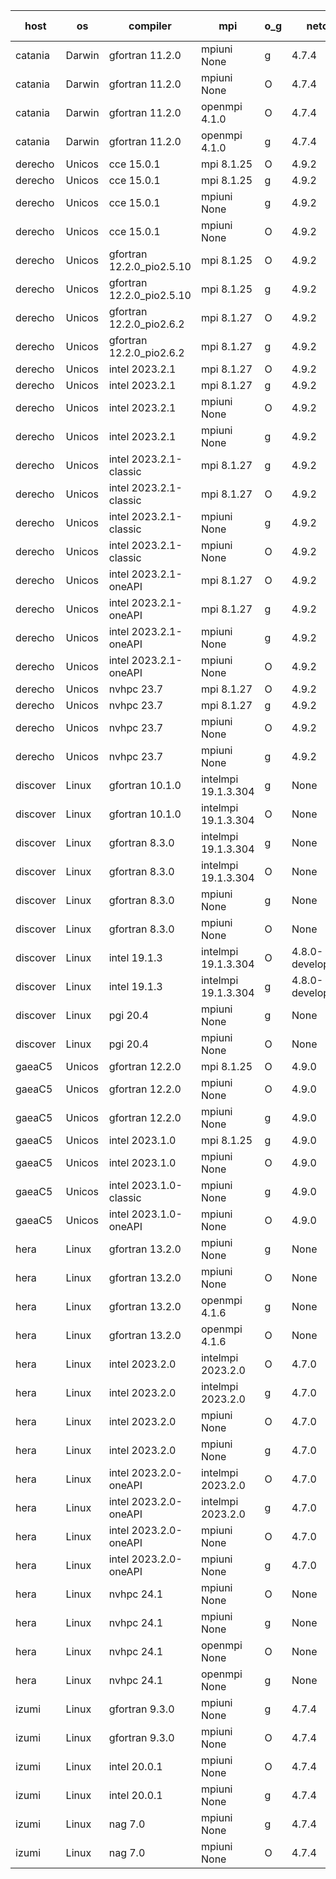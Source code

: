 

| host     | os       | compiler                              | mpi                      | o_g        | netcdf        | build       | u_pass          | u_fail          | s_pass            | s_fail            | e_pass             | e_fail             | nuopc_pass       | nuopc_fail       | artifacts link          |
|----------|----------|---------------------------------------|--------------------------|------------|---------------|-------------|-----------------|-----------------|-------------------|-------------------|--------------------|--------------------|------------------|------------------|-------------------------|
| catania | Darwin | gfortran 11.2.0 | mpiuni None  | g | 4.7.4  | PASS | 12442 | 0 | 8 | 0 | 44 | 0 | None | None | <a href="https://github.com/esmf-org/esmf-test-artifacts/tree/100df4a2df2e48e8fdb3609f68abcf1810e3cf33/develop/gfortran/11.2.0/g/mpiuni/None" target="_blank">100df4a</a> | 
| catania | Darwin | gfortran 11.2.0 | mpiuni None  | O | 4.7.4  | PASS | 12442 | 0 | 8 | 0 | 44 | 0 | None | None | <a href="https://github.com/esmf-org/esmf-test-artifacts/tree/2a8e4afa4c1e200380803844a91aac725c70394a/develop/gfortran/11.2.0/O/mpiuni/None" target="_blank">2a8e4af</a> | 
| catania | Darwin | gfortran 11.2.0 | openmpi 4.1.0  | O | 4.7.4  | PASS | 14107 | 3 | 50 | 0 | 81 | 0 | 51 | 0 | <a href="https://github.com/esmf-org/esmf-test-artifacts/tree/49dd7d1d11ce406819ea31e0c9aa62fa0c5fe908/develop/gfortran/11.2.0/O/openmpi/4.1.0" target="_blank">49dd7d1</a> | 
| catania | Darwin | gfortran 11.2.0 | openmpi 4.1.0  | g | 4.7.4  | PASS | 14107 | 3 | 50 | 0 | 81 | 0 | 51 | 0 | <a href="https://github.com/esmf-org/esmf-test-artifacts/tree/9a4538e7a3193ec78b3411b67562f4c86c71a82f/develop/gfortran/11.2.0/g/openmpi/4.1.0" target="_blank">9a4538e</a> | 
| derecho | Unicos | cce 15.0.1 | mpi 8.1.25  | O | 4.9.2  | PASS | 14032 | 78 | 50 | 0 | 81 | 0 | 51 | 0 | <a href="https://github.com/esmf-org/esmf-test-artifacts/tree/0e7d1505e40acf34a7d3e5d09de7c6cb4fa909fd/develop/cce/15.0.1/O/mpi/8.1.25" target="_blank">0e7d150</a> | 
| derecho | Unicos | cce 15.0.1 | mpi 8.1.25  | g | 4.9.2  | PASS | 14034 | 76 | 50 | 0 | 81 | 0 | 51 | 0 | <a href="https://github.com/esmf-org/esmf-test-artifacts/tree/78d925dd2ed2abc83f44a58da24f5024f2a689b3/develop/cce/15.0.1/g/mpi/8.1.25" target="_blank">78d925d</a> | 
| derecho | Unicos | cce 15.0.1 | mpiuni None  | g | 4.9.2  | PASS | 12366 | 76 | 8 | 0 | 44 | 0 | None | None | <a href="https://github.com/esmf-org/esmf-test-artifacts/tree/593fc6e6015f22ba6581aa1641405246a37db562/develop/cce/15.0.1/g/mpiuni/None" target="_blank">593fc6e</a> | 
| derecho | Unicos | cce 15.0.1 | mpiuni None  | O | 4.9.2  | PASS | 12364 | 78 | 8 | 0 | 44 | 0 | None | None | <a href="https://github.com/esmf-org/esmf-test-artifacts/tree/c995902af47debaeed9ce4fe0d043267b93150fc/develop/cce/15.0.1/O/mpiuni/None" target="_blank">c995902</a> | 
| derecho | Unicos | gfortran 12.2.0_pio2.5.10 | mpi 8.1.25  | O | 4.9.2  | PASS | 14110 | 0 | 50 | 0 | 81 | 0 | 51 | 0 | <a href="https://github.com/esmf-org/esmf-test-artifacts/tree/5eeb4646db580d7d747ae74cdc73f14738591cc1/develop/gfortran/12.2.0_pio2.5.10/O/mpi/8.1.25" target="_blank">5eeb464</a> | 
| derecho | Unicos | gfortran 12.2.0_pio2.5.10 | mpi 8.1.25  | g | 4.9.2  | PASS | 14110 | 0 | 50 | 0 | 81 | 0 | 51 | 0 | <a href="https://github.com/esmf-org/esmf-test-artifacts/tree/42ac2dfb7b00edf71ab0090230b131a1cd34432e/develop/gfortran/12.2.0_pio2.5.10/g/mpi/8.1.25" target="_blank">42ac2df</a> | 
| derecho | Unicos | gfortran 12.2.0_pio2.6.2 | mpi 8.1.27  | O | 4.9.2  | PASS | 14110 | 0 | 50 | 0 | 81 | 0 | 51 | 0 | <a href="https://github.com/esmf-org/esmf-test-artifacts/tree/15da75d5b7cd0619246d0c02d3c7b8ba6315ae55/develop/gfortran/12.2.0_pio2.6.2/O/mpi/8.1.27" target="_blank">15da75d</a> | 
| derecho | Unicos | gfortran 12.2.0_pio2.6.2 | mpi 8.1.27  | g | 4.9.2  | PASS | 14110 | 0 | 50 | 0 | 81 | 0 | 51 | 0 | <a href="https://github.com/esmf-org/esmf-test-artifacts/tree/93bc5730f6c7158fde4aee746378499f61f4a02b/develop/gfortran/12.2.0_pio2.6.2/g/mpi/8.1.27" target="_blank">93bc573</a> | 
| derecho | Unicos | intel 2023.2.1 | mpi 8.1.27  | O | 4.9.2  | PASS | 14110 | 0 | 50 | 0 | 81 | 0 | 51 | 0 | <a href="https://github.com/esmf-org/esmf-test-artifacts/tree/14debbad82f6dcbde7429bb8e83205464df4a7bb/develop/intel/2023.2.1/O/mpi/8.1.27" target="_blank">14debba</a> | 
| derecho | Unicos | intel 2023.2.1 | mpi 8.1.27  | g | 4.9.2  | PASS | 14110 | 0 | 50 | 0 | 81 | 0 | 51 | 0 | <a href="https://github.com/esmf-org/esmf-test-artifacts/tree/44b847e0348265b2f93d83cb3389526f1d41c827/develop/intel/2023.2.1/g/mpi/8.1.27" target="_blank">44b847e</a> | 
| derecho | Unicos | intel 2023.2.1 | mpiuni None  | O | 4.9.2  | PASS | 12442 | 0 | 8 | 0 | 44 | 0 | None | None | <a href="https://github.com/esmf-org/esmf-test-artifacts/tree/7d59243eb82371f47aaa42cc8fb824467b30f89a/develop/intel/2023.2.1/O/mpiuni/None" target="_blank">7d59243</a> | 
| derecho | Unicos | intel 2023.2.1 | mpiuni None  | g | 4.9.2  | PASS | 12442 | 0 | 8 | 0 | 44 | 0 | None | None | <a href="https://github.com/esmf-org/esmf-test-artifacts/tree/6851759901fb3d899b08fbba7fa43d84ce93a379/develop/intel/2023.2.1/g/mpiuni/None" target="_blank">6851759</a> | 
| derecho | Unicos | intel 2023.2.1-classic | mpi 8.1.27  | g | 4.9.2  | PASS | 14110 | 0 | 50 | 0 | 81 | 0 | 51 | 0 | <a href="https://github.com/esmf-org/esmf-test-artifacts/tree/eed109958ed12a13533c25fb807fbfd19ce1b391/develop/intel/2023.2.1-classic/g/mpi/8.1.27" target="_blank">eed1099</a> | 
| derecho | Unicos | intel 2023.2.1-classic | mpi 8.1.27  | O | 4.9.2  | PASS | 14110 | 0 | 50 | 0 | 81 | 0 | 51 | 0 | <a href="https://github.com/esmf-org/esmf-test-artifacts/tree/a2367dd3f87e1db264b6a75264136ec1eb0b2ce9/develop/intel/2023.2.1-classic/O/mpi/8.1.27" target="_blank">a2367dd</a> | 
| derecho | Unicos | intel 2023.2.1-classic | mpiuni None  | g | 4.9.2  | PASS | 12442 | 0 | 8 | 0 | 44 | 0 | None | None | <a href="https://github.com/esmf-org/esmf-test-artifacts/tree/c3b956ce60c37de0e7952bb611fceab67a87ce04/develop/intel/2023.2.1-classic/g/mpiuni/None" target="_blank">c3b956c</a> | 
| derecho | Unicos | intel 2023.2.1-classic | mpiuni None  | O | 4.9.2  | PASS | 12442 | 0 | 8 | 0 | 44 | 0 | None | None | <a href="https://github.com/esmf-org/esmf-test-artifacts/tree/ea1c75b0a9b6bc0445045e7be4ee51e71f1b865e/develop/intel/2023.2.1-classic/O/mpiuni/None" target="_blank">ea1c75b</a> | 
| derecho | Unicos | intel 2023.2.1-oneAPI | mpi 8.1.27  | O | 4.9.2  | PASS | 14110 | 0 | 49 | 1 | 81 | 0 | 51 | 0 | <a href="https://github.com/esmf-org/esmf-test-artifacts/tree/f57183184999266cad583923256077456be239b1/develop/intel/2023.2.1-oneAPI/O/mpi/8.1.27" target="_blank">f571831</a> | 
| derecho | Unicos | intel 2023.2.1-oneAPI | mpi 8.1.27  | g | 4.9.2  | PASS | 14110 | 0 | 50 | 0 | 81 | 0 | 51 | 0 | <a href="https://github.com/esmf-org/esmf-test-artifacts/tree/5c56bed246c5783db4299db4e978861961df71a0/develop/intel/2023.2.1-oneAPI/g/mpi/8.1.27" target="_blank">5c56bed</a> | 
| derecho | Unicos | intel 2023.2.1-oneAPI | mpiuni None  | g | 4.9.2  | PASS | 12442 | 0 | 8 | 0 | 44 | 0 | None | None | <a href="https://github.com/esmf-org/esmf-test-artifacts/tree/d08505ce67ba2c32c9a194d1dc5df7d6b6b406f2/develop/intel/2023.2.1-oneAPI/g/mpiuni/None" target="_blank">d08505c</a> | 
| derecho | Unicos | intel 2023.2.1-oneAPI | mpiuni None  | O | 4.9.2  | PASS | 12442 | 0 | 8 | 0 | 44 | 0 | None | None | <a href="https://github.com/esmf-org/esmf-test-artifacts/tree/f6d9d761f40adc13872db0d96f8a0d8ae4f78562/develop/intel/2023.2.1-oneAPI/O/mpiuni/None" target="_blank">f6d9d76</a> | 
| derecho | Unicos | nvhpc 23.7 | mpi 8.1.27  | O | 4.9.2  | PASS | 14110 | 0 | 50 | 0 | 81 | 0 | 51 | 0 | <a href="https://github.com/esmf-org/esmf-test-artifacts/tree/4803ee743beaa86754a33afda79cf7ec864b020a/develop/nvhpc/23.7/O/mpi/8.1.27" target="_blank">4803ee7</a> | 
| derecho | Unicos | nvhpc 23.7 | mpi 8.1.27  | g | 4.9.2  | PASS | 14110 | 0 | 50 | 0 | 81 | 0 | 51 | 0 | <a href="https://github.com/esmf-org/esmf-test-artifacts/tree/8d1bbeb64406dc67985fe2d740c38df8b7959486/develop/nvhpc/23.7/g/mpi/8.1.27" target="_blank">8d1bbeb</a> | 
| derecho | Unicos | nvhpc 23.7 | mpiuni None  | O | 4.9.2  | PASS | 12442 | 0 | 8 | 0 | 44 | 0 | None | None | <a href="https://github.com/esmf-org/esmf-test-artifacts/tree/cb9c4b481563343eef285791fca73350b3cf6fe5/develop/nvhpc/23.7/O/mpiuni/None" target="_blank">cb9c4b4</a> | 
| derecho | Unicos | nvhpc 23.7 | mpiuni None  | g | 4.9.2  | PASS | 12442 | 0 | 8 | 0 | 44 | 0 | None | None | <a href="https://github.com/esmf-org/esmf-test-artifacts/tree/2726a4480473987f7f4828152ecdaf6a553437e0/develop/nvhpc/23.7/g/mpiuni/None" target="_blank">2726a44</a> | 
| discover | Linux | gfortran 10.1.0 | intelmpi 19.1.3.304  | g | None  | PASS | 14095 | 15 | 50 | 0 | 81 | 0 | 51 | 0 | <a href="https://github.com/esmf-org/esmf-test-artifacts/tree/63609f2acbb5d3ad25ccfe7b8811ce2fd3f99b5d/develop/gfortran/10.1.0/g/intelmpi/19.1.3.304" target="_blank">63609f2</a> | 
| discover | Linux | gfortran 10.1.0 | intelmpi 19.1.3.304  | O | None  | PASS | 14095 | 15 | 50 | 0 | 81 | 0 | 51 | 0 | <a href="https://github.com/esmf-org/esmf-test-artifacts/tree/e89195c12b707f72dbaa2e2ef560afd46492578f/develop/gfortran/10.1.0/O/intelmpi/19.1.3.304" target="_blank">e89195c</a> | 
| discover | Linux | gfortran 8.3.0 | intelmpi 19.1.3.304  | g | None  | PASS | 14095 | 15 | 50 | 0 | 81 | 0 | 51 | 0 | <a href="https://github.com/esmf-org/esmf-test-artifacts/tree/ea435716488628b95d27a3d1399a8c1d384fa48a/develop/gfortran/8.3.0/g/intelmpi/19.1.3.304" target="_blank">ea43571</a> | 
| discover | Linux | gfortran 8.3.0 | intelmpi 19.1.3.304  | O | None  | PASS | 14095 | 15 | 50 | 0 | 81 | 0 | 51 | 0 | <a href="https://github.com/esmf-org/esmf-test-artifacts/tree/0cea4ced1b46cf5011230319cf3f1c5729cc08eb/develop/gfortran/8.3.0/O/intelmpi/19.1.3.304" target="_blank">0cea4ce</a> | 
| discover | Linux | gfortran 8.3.0 | mpiuni None  | g | None  | PASS | 12442 | 0 | 8 | 0 | 44 | 0 | None | None | <a href="https://github.com/esmf-org/esmf-test-artifacts/tree/cc5ddc8ca05ddce5f16ec77edfa41efe8c35a545/develop/gfortran/8.3.0/g/mpiuni/None" target="_blank">cc5ddc8</a> | 
| discover | Linux | gfortran 8.3.0 | mpiuni None  | O | None  | PASS | 12442 | 0 | 8 | 0 | 44 | 0 | None | None | <a href="https://github.com/esmf-org/esmf-test-artifacts/tree/663daaa4f2a9b589b88ca66eff685db37684f0a4/develop/gfortran/8.3.0/O/mpiuni/None" target="_blank">663daaa</a> | 
| discover | Linux | intel 19.1.3 | intelmpi 19.1.3.304  | O | 4.8.0-development  | PASS | 14110 | 0 | 50 | 0 | 81 | 0 | 51 | 0 | <a href="https://github.com/esmf-org/esmf-test-artifacts/tree/e742d663ead51acb0e659c64703db5cf7076d99a/develop/intel/19.1.3/O/intelmpi/19.1.3.304" target="_blank">e742d66</a> | 
| discover | Linux | intel 19.1.3 | intelmpi 19.1.3.304  | g | 4.8.0-development  | PASS | 14110 | 0 | 50 | 0 | 81 | 0 | 51 | 0 | <a href="https://github.com/esmf-org/esmf-test-artifacts/tree/34a11339370310f6b3eb4d095511a6f22705ec50/develop/intel/19.1.3/g/intelmpi/19.1.3.304" target="_blank">34a1133</a> | 
| discover | Linux | pgi 20.4 | mpiuni None  | g | None  | PASS | 12442 | 0 | 8 | 0 | 44 | 0 | None | None | <a href="https://github.com/esmf-org/esmf-test-artifacts/tree/5aee4efb93b1c1a11b742bfd412c5b9ca87be0fe/develop/pgi/20.4/g/mpiuni/None" target="_blank">5aee4ef</a> | 
| discover | Linux | pgi 20.4 | mpiuni None  | O | None  | PASS | 12442 | 0 | 8 | 0 | 44 | 0 | None | None | <a href="https://github.com/esmf-org/esmf-test-artifacts/tree/18b4bca4760e87e13f1fe0fccc0073c82b51a38f/develop/pgi/20.4/O/mpiuni/None" target="_blank">18b4bca</a> | 
| gaeaC5 | Unicos | gfortran 12.2.0 | mpi 8.1.25  | O | 4.9.0  | PASS | 14110 | 0 | 50 | 0 | 81 | 0 | 51 | 0 | <a href="https://github.com/esmf-org/esmf-test-artifacts/tree/5e55cf0070dcb3588f271351e0007033f2d99d46/develop/gfortran/12.2.0/O/mpi/8.1.25" target="_blank">5e55cf0</a> | 
| gaeaC5 | Unicos | gfortran 12.2.0 | mpiuni None  | O | 4.9.0  | PASS | 12442 | 0 | 8 | 0 | 44 | 0 | None | None | <a href="https://github.com/esmf-org/esmf-test-artifacts/tree/8fec5a61e5e8b1ebff927fa03da686eaa41583b5/develop/gfortran/12.2.0/O/mpiuni/None" target="_blank">8fec5a6</a> | 
| gaeaC5 | Unicos | gfortran 12.2.0 | mpiuni None  | g | 4.9.0  | PASS | None | None | None | None | None | None | None | None | <a href="https://github.com/esmf-org/esmf-test-artifacts/tree/442fd4304f3b0d91214113c8ef12910d6f2c58fc/develop/gfortran/12.2.0/g/mpiuni/None" target="_blank">442fd43</a> | 
| gaeaC5 | Unicos | intel 2023.1.0 | mpi 8.1.25  | g | 4.9.0  | PASS | None | None | None | None | None | None | None | None | <a href="https://github.com/esmf-org/esmf-test-artifacts/tree/fd06e5b224132cc46917857cc104cdd34b58a5e7/develop/intel/2023.1.0/g/mpi/8.1.25" target="_blank">fd06e5b</a> | 
| gaeaC5 | Unicos | intel 2023.1.0 | mpiuni None  | O | 4.9.0  | PASS | 12442 | 0 | 8 | 0 | 44 | 0 | None | None | <a href="https://github.com/esmf-org/esmf-test-artifacts/tree/cdcd6c17e78ce111e1e9cdf0c715c9993f2d553c/develop/intel/2023.1.0/O/mpiuni/None" target="_blank">cdcd6c1</a> | 
| gaeaC5 | Unicos | intel 2023.1.0-classic | mpiuni None  | g | 4.9.0  | PASS | None | None | None | None | None | None | None | None | <a href="https://github.com/esmf-org/esmf-test-artifacts/tree/ce47e8d900a964b0584bb7a85652977c30052f99/develop/intel/2023.1.0-classic/g/mpiuni/None" target="_blank">ce47e8d</a> | 
| gaeaC5 | Unicos | intel 2023.1.0-oneAPI | mpiuni None  | O | 4.9.0  | PASS | 12442 | 0 | 8 | 0 | 44 | 0 | None | None | <a href="https://github.com/esmf-org/esmf-test-artifacts/tree/4b112007d0611afcb4fe1a377ca401f7b905ca4e/develop/intel/2023.1.0-oneAPI/O/mpiuni/None" target="_blank">4b11200</a> | 
| hera | Linux | gfortran 13.2.0 | mpiuni None  | g | None  | PASS | 12442 | 0 | 8 | 0 | 44 | 0 | None | None | <a href="https://github.com/esmf-org/esmf-test-artifacts/tree/9e9651902869ebe4cdf40ce23d1f84799dcb52f6/develop/gfortran/13.2.0/g/mpiuni/None" target="_blank">9e96519</a> | 
| hera | Linux | gfortran 13.2.0 | mpiuni None  | O | None  | PASS | 12442 | 0 | 8 | 0 | 44 | 0 | None | None | <a href="https://github.com/esmf-org/esmf-test-artifacts/tree/c03f83877ef4aebf51c9c46f12886eef41a61f9a/develop/gfortran/13.2.0/O/mpiuni/None" target="_blank">c03f838</a> | 
| hera | Linux | gfortran 13.2.0 | openmpi 4.1.6  | g | None  | PASS | 14110 | 0 | 50 | 0 | 81 | 0 | 51 | 0 | <a href="https://github.com/esmf-org/esmf-test-artifacts/tree/6b30186334d8b45ba0a8597250219006591a18e2/develop/gfortran/13.2.0/g/openmpi/4.1.6" target="_blank">6b30186</a> | 
| hera | Linux | gfortran 13.2.0 | openmpi 4.1.6  | O | None  | PASS | 14110 | 0 | 50 | 0 | 81 | 0 | 51 | 0 | <a href="https://github.com/esmf-org/esmf-test-artifacts/tree/f67da128f0f49f32cad8f81df3e649c108965f1a/develop/gfortran/13.2.0/O/openmpi/4.1.6" target="_blank">f67da12</a> | 
| hera | Linux | intel 2023.2.0 | intelmpi 2023.2.0  | O | 4.7.0  | PASS | 14110 | 0 | 50 | 0 | 81 | 0 | 51 | 0 | <a href="https://github.com/esmf-org/esmf-test-artifacts/tree/4d5832a359cc628b956149ad5f363fdc5948b3aa/develop/intel/2023.2.0/O/intelmpi/2023.2.0" target="_blank">4d5832a</a> | 
| hera | Linux | intel 2023.2.0 | intelmpi 2023.2.0  | g | 4.7.0  | PASS | 14110 | 0 | 50 | 0 | 81 | 0 | 51 | 0 | <a href="https://github.com/esmf-org/esmf-test-artifacts/tree/a640904e2ec1bfcd1eb65433e1557ce3eba23bc5/develop/intel/2023.2.0/g/intelmpi/2023.2.0" target="_blank">a640904</a> | 
| hera | Linux | intel 2023.2.0 | mpiuni None  | O | 4.7.0  | PASS | 12442 | 0 | 8 | 0 | 44 | 0 | None | None | <a href="https://github.com/esmf-org/esmf-test-artifacts/tree/6062ec065ed78acaf490466a2a41dc3138f32460/develop/intel/2023.2.0/O/mpiuni/None" target="_blank">6062ec0</a> | 
| hera | Linux | intel 2023.2.0 | mpiuni None  | g | 4.7.0  | PASS | 12442 | 0 | 8 | 0 | 44 | 0 | None | None | <a href="https://github.com/esmf-org/esmf-test-artifacts/tree/b19963e2fc00106d295abf15473e712c96e098d1/develop/intel/2023.2.0/g/mpiuni/None" target="_blank">b19963e</a> | 
| hera | Linux | intel 2023.2.0-oneAPI | intelmpi 2023.2.0  | O | 4.7.0  | PASS | 14110 | 0 | 49 | 1 | 81 | 0 | 51 | 0 | <a href="https://github.com/esmf-org/esmf-test-artifacts/tree/9a6c46e2acf7bdf1ac28c46574ec512d7d477c2a/develop/intel/2023.2.0-oneAPI/O/intelmpi/2023.2.0" target="_blank">9a6c46e</a> | 
| hera | Linux | intel 2023.2.0-oneAPI | intelmpi 2023.2.0  | g | 4.7.0  | PASS | 14110 | 0 | 50 | 0 | 81 | 0 | 51 | 0 | <a href="https://github.com/esmf-org/esmf-test-artifacts/tree/cf3ba55c6b9f9f82d8322985c9a8f2a0ba114c8d/develop/intel/2023.2.0-oneAPI/g/intelmpi/2023.2.0" target="_blank">cf3ba55</a> | 
| hera | Linux | intel 2023.2.0-oneAPI | mpiuni None  | O | 4.7.0  | PASS | 12442 | 0 | 8 | 0 | 44 | 0 | None | None | <a href="https://github.com/esmf-org/esmf-test-artifacts/tree/baa3fd67841e426581c48d40c74f792312b3c451/develop/intel/2023.2.0-oneAPI/O/mpiuni/None" target="_blank">baa3fd6</a> | 
| hera | Linux | intel 2023.2.0-oneAPI | mpiuni None  | g | 4.7.0  | PASS | 12442 | 0 | 8 | 0 | 44 | 0 | None | None | <a href="https://github.com/esmf-org/esmf-test-artifacts/tree/2e8fa2ce407394c4e949e0d238d68f0b2fb7ab95/develop/intel/2023.2.0-oneAPI/g/mpiuni/None" target="_blank">2e8fa2c</a> | 
| hera | Linux | nvhpc 24.1 | mpiuni None  | O | None  | PASS | 12442 | 0 | 8 | 0 | 44 | 0 | None | None | <a href="https://github.com/esmf-org/esmf-test-artifacts/tree/05b8af0b8f2d1b8e9bc04801cccc2a8751a39077/develop/nvhpc/24.1/O/mpiuni/None" target="_blank">05b8af0</a> | 
| hera | Linux | nvhpc 24.1 | mpiuni None  | g | None  | PASS | 12442 | 0 | 8 | 0 | 44 | 0 | None | None | <a href="https://github.com/esmf-org/esmf-test-artifacts/tree/7a9aaf5d2e3f0d47533c1a440efc6b5586bffee7/develop/nvhpc/24.1/g/mpiuni/None" target="_blank">7a9aaf5</a> | 
| hera | Linux | nvhpc 24.1 | openmpi None  | O | None  | PASS | 14110 | 0 | 50 | 0 | 81 | 0 | 51 | 0 | <a href="https://github.com/esmf-org/esmf-test-artifacts/tree/afb46122293dedbac0bd5977a85eacc77c80a209/develop/nvhpc/24.1/O/openmpi/None" target="_blank">afb4612</a> | 
| hera | Linux | nvhpc 24.1 | openmpi None  | g | None  | PASS | 14110 | 0 | 50 | 0 | 81 | 0 | 51 | 0 | <a href="https://github.com/esmf-org/esmf-test-artifacts/tree/b222e52c4bcba5ee2522309a7a650aa54bb074e8/develop/nvhpc/24.1/g/openmpi/None" target="_blank">b222e52</a> | 
| izumi | Linux | gfortran 9.3.0 | mpiuni None  | g | 4.7.4  | PASS | 12442 | 0 | 8 | 0 | 44 | 0 | None | None | <a href="https://github.com/esmf-org/esmf-test-artifacts/tree/db863dc456d9f9ba0f034c3d8b9c6339abee4255/develop/gfortran/9.3.0/g/mpiuni/None" target="_blank">db863dc</a> | 
| izumi | Linux | gfortran 9.3.0 | mpiuni None  | O | 4.7.4  | PASS | 12442 | 0 | 8 | 0 | 44 | 0 | None | None | <a href="https://github.com/esmf-org/esmf-test-artifacts/tree/9425b90f0868acea2fe0bd80e2811e97c2711a98/develop/gfortran/9.3.0/O/mpiuni/None" target="_blank">9425b90</a> | 
| izumi | Linux | intel 20.0.1 | mpiuni None  | O | 4.7.4  | PASS | 12442 | 0 | 8 | 0 | 44 | 0 | None | None | <a href="https://github.com/esmf-org/esmf-test-artifacts/tree/531442edddb708f18d3ba87c6b3f7954dfadb3d4/develop/intel/20.0.1/O/mpiuni/None" target="_blank">531442e</a> | 
| izumi | Linux | intel 20.0.1 | mpiuni None  | g | 4.7.4  | PASS | 12442 | 0 | 8 | 0 | 44 | 0 | None | None | <a href="https://github.com/esmf-org/esmf-test-artifacts/tree/953bde92fd16c57188c8bf67c3dafe642f1406f2/develop/intel/20.0.1/g/mpiuni/None" target="_blank">953bde9</a> | 
| izumi | Linux | nag 7.0 | mpiuni None  | g | 4.7.4  | PASS | 12442 | 0 | 8 | 0 | 44 | 0 | None | None | <a href="https://github.com/esmf-org/esmf-test-artifacts/tree/d1a8e03cd3f77062e88cfef8a1e7a9a31a60b183/develop/nag/7.0/g/mpiuni/None" target="_blank">d1a8e03</a> | 
| izumi | Linux | nag 7.0 | mpiuni None  | O | 4.7.4  | PASS | 12442 | 0 | 8 | 0 | 44 | 0 | None | None | <a href="https://github.com/esmf-org/esmf-test-artifacts/tree/dfc346424c736485837906447d3bffda1980844f/develop/nag/7.0/O/mpiuni/None" target="_blank">dfc3464</a> | 
